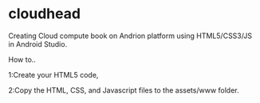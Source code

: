 # cloudhead
Creating Cloud compute book on Andrion platform using HTML5/CSS3/JS in Android Studio.

How to..

1:Create your HTML5 code, 

2:Copy the HTML, CSS, and Javascript files to the assets/www folder.
